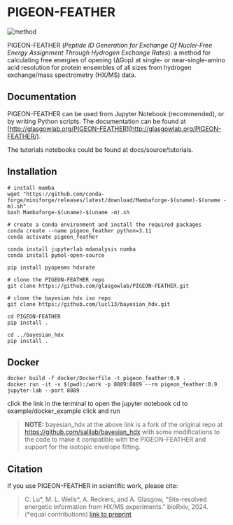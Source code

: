 # PIGEON-FEATHER


![method](./docs/image/pigeon_feather.png)

PIGEON-FEATHER (*Peptide ID Generation for Exchange Of Nuclei-Free Energy Assignment Through Hydrogen Exchange Rates*): a method for calculating free energies of opening (∆Gop) at single- or near-single-amino acid resolution for protein ensembles of all sizes from hydrogen exchange/mass spectrometry (HX/MS) data. 


## Documentation

PIGEON-FEATHER can be used from Jupyter Notebook (recommended), or by writing Python scripts. The documentation can be found at [http://glasgowlab.org/PIGEON-FEATHER](http://glasgowlab.org/PIGEON-FEATHER/).

The tutorials notebooks could be found at docs/source/tutorials.

## Installation

```
# install mamba
wget "https://github.com/conda-forge/miniforge/releases/latest/download/Mambaforge-$(uname)-$(uname -m).sh"
bash Mambaforge-$(uname)-$(uname -m).sh 

# create a conda environment and install the required packages
conda create --name pigeon_feather python=3.11
conda activate pigeon_feather

conda install jupyterlab mdanalysis numba
conda install pymol-open-source

pip install pyopenms hdxrate

# clone the PIGEON-FEATHER repo
git clone https://github.com/glasgowlab/PIGEON-FEATHER.git

# clone the bayesian hdx iso repo
git clone https://github.com/lucl13/bayesian_hdx.git

cd PIGEON-FEATHER
pip install .

cd ../bayesian_hdx
pip install .
```

## Docker
```
docker build -f docker/Dockerfile -t pigeon_feather:0.9 .
docker run -it -v $(pwd):/work -p 8889:8889 --rm pigeon_feather:0.9 jupyter-lab --port 8889
```

click the link in the terminal to open the jupyter notebook
cd to example/docker_example
click and run


> **NOTE:** bayesian_hdx at the above link is a fork of the original repo at https://github.com/salilab/bayesian_hdx with some modifications to the code to make it compatible with the PIGEON-FEATHER and support for the isotopic envelope fitting.


## Citation
If you use PIGEON-FEATHER in scientific work, please cite:

> C. Lu*, M. L. Wells*, A. Reckers, and A. Glasgow, “Site-resolved energetic information from HX/MS experiments.” bioRxiv, 2024. (*equal contributions) [link to preprint](https://www.biorxiv.org/content/10.1101/2024.08.04.606547v1)
